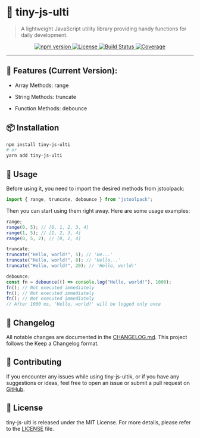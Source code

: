 # 🧰 tiny-js-ulti

> A lightweight JavaScript utility library providing handy functions for daily development.


<p align="center">
  <a href="https://www.npmjs.com/package/tiny-js-ulti">
    <img src="https://img.shields.io/npm/v/tiny-js-ulti.svg" alt="npm version">
  </a>
  <a href="LICENSE">
    <img src="https://img.shields.io/badge/license-MIT-green.svg" alt="License">
  </a>
  <a href="https://github.com/yourname/tiny-js-ulti/actions">
    <img src="https://img.shields.io/github/actions/workflow/status/yourname/tiny-js-ulti/ci.yml?branch=main" alt="Build Status">
  </a>
  <a href="https://codecov.io/gh/yourname/tiny-js-ulti">
    <img src="https://img.shields.io/codecov/c/github/yourname/tiny-js-ulti/main.svg" alt="Coverage">
  </a>
</p>

---



## 🎨 Features (Current Version):

- Array Methods: range

- String Methods: truncate

- Function Methods: debounce

## 📦 Installation

```bash
npm install tiny-js-ulti
# or
yarn add tiny-js-ulti
```

## 👔 Usage

Before using it, you need to import the desired methods from jstoolpack:

```js
import { range, truncate, debounce } from "jstoolpack";
```

Then you can start using them right away.
Here are some usage examples:

```js
range;
range(0, 5); // [0, 1, 2, 3, 4]
range(1, 5); // [1, 2, 3, 4]
range(0, 5, 2); // [0, 2, 4]

truncate;
truncate("Hello, world!", 5); // 'He...'
truncate("Hello, world!", 8); // 'Hello...'
truncate("Hello, world!", 20); // 'Hello, world!'

debounce;
const fn = debounce(() => console.log("Hello, world!"), 1000);
fn(); // Not executed immediately
fn(); // Not executed immediately
fn(); // Not executed immediately
// After 1000 ms, 'Hello, world!' will be logged only once
```

## 📜 Changelog

All notable changes are documented in the [CHANGELOG.md](./CHANGELOG.md). This project follows the Keep a Changelog format.

## 🤝 Contributing

If you encounter any issues while using tiny-js-ultik, or if you have any suggestions or ideas, feel free to open an issue or submit a pull request on [GitHub](https://github.com/guoliang724/npm-tiny-js-utils).

## 📝 License

tiny-js-ulti is released under the MIT License. For more details, please refer to the [LICENSE](./LICENSE) file.


